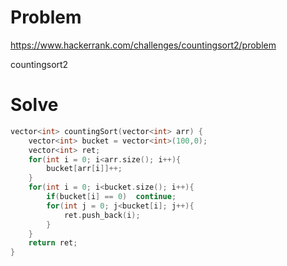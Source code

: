 # Problem
https://www.hackerrank.com/challenges/countingsort2/problem

countingsort2

# Solve
```c++
vector<int> countingSort(vector<int> arr) {
    vector<int> bucket = vector<int>(100,0);
    vector<int> ret;
    for(int i = 0; i<arr.size(); i++){
        bucket[arr[i]]++;
    }
    for(int i = 0; i<bucket.size(); i++){
        if(bucket[i] == 0)  continue;
        for(int j = 0; j<bucket[i]; j++){
            ret.push_back(i);
        }
    }
    return ret;
}
```
